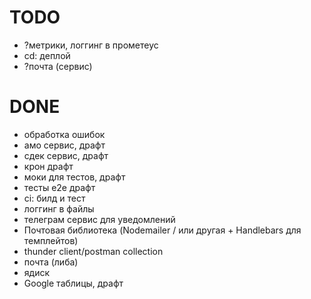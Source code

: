 # TODO

- ?метрики, логгинг в прометеус
- cd: деплой
- ?почта (сервис)

# DONE

- обработка ошибок
- амо сервис, драфт
- сдек сервис, драфт
- крон драфт
- моки для тестов, драфт
- тесты е2е драфт
- ci: билд и тест
- логгинг в файлы
- телеграм сервис для уведомлений
- Почтовая библиотека (Nodemailer / или другая + Handlebars для темплейтов)
- thunder client/postman collection
- почта (либа)
- ядиск
- Google таблицы, драфт
